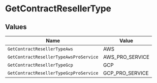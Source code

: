 # GetContractResellerType


## Values

| Name                                   | Value                                  |
| -------------------------------------- | -------------------------------------- |
| `GetContractResellerTypeAws`           | AWS                                    |
| `GetContractResellerTypeAwsProService` | AWS_PRO_SERVICE                        |
| `GetContractResellerTypeGcp`           | GCP                                    |
| `GetContractResellerTypeGcpProService` | GCP_PRO_SERVICE                        |